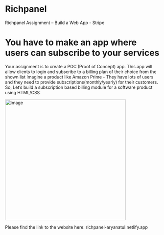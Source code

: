 # Richpanel
Richpanel Assignment – Build a Web App - Stripe
# You have to make an app where users can subscribe to your services
Your assignment is to create a POC (Proof of Concept) app. This app will allow clients to login
and subscribe to a billing plan of their choice from the shown list
Imagine a product like Amazon Prime - They have lots of users and they need to provide
subscriptions(monthly/yearly) for their customers.
So, Let’s build a subscription based billing module for a software product using HTML/CSS

<img width="394" alt="image" src="https://github.com/ARYAN-ATUL25/Richpanel/assets/94162676/91ec11da-0a24-4441-9874-36e7b09ee58a">

Please find the link to the website here:
richpanel-aryanatul.netlify.app
